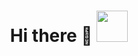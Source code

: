 <!-- ### Hi there 👋 -->
<h1 align = "center">
        Hi there 👋 
        <img src="https://media.giphy.com/media/xUOwGiewfQAm3tcIA8/giphy.gif" width="50">
</h1>

<!--
**shemil076/shemil076** is a ✨ _special_ ✨ repository because its `README.md` (this file) appears on your GitHub profile.

Here are some ideas to get you started:

- 🔭 I’m currently working on ...
- 🌱 I’m currently learning ...
- 👯 I’m looking to collaborate on ...
- 🤔 I’m looking for help with ...
- 💬 Ask me about ...
- 📫 How to reach me: ...
- 😄 Pronouns: ...
- ⚡ Fun fact: ...
-->
